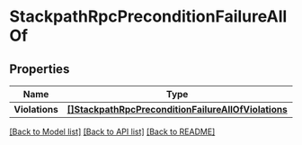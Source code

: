 # StackpathRpcPreconditionFailureAllOf

## Properties

Name | Type | Description | Notes
------------ | ------------- | ------------- | -------------
**Violations** | [**[]StackpathRpcPreconditionFailureAllOfViolations**](stackpath_rpc_PreconditionFailure_allOf_violations.md) |  | [optional] 

[[Back to Model list]](../README.md#documentation-for-models) [[Back to API list]](../README.md#documentation-for-api-endpoints) [[Back to README]](../README.md)


